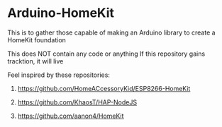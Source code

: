 # Arduino-HomeKit
This is to gather those capable of making an Arduino library to create a HomeKit foundation

This does NOT contain any code or anything
If this repository gains tracktion, it will live

Feel inspired by these repositories:

1. https://github.com/HomeACcessoryKid/ESP8266-HomeKit

2. https://github.com/KhaosT/HAP-NodeJS

3. https://github.com/aanon4/HomeKit

